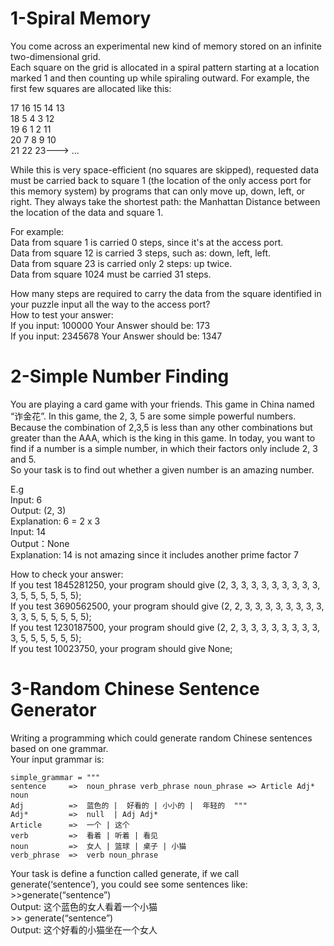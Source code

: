 # 1-Spiral Memory
You come across an experimental new kind of memory stored on an infinite two-dimensional grid.  
Each square on the grid is allocated in a spiral pattern starting at a location marked 1 and then
counting up while spiraling outward. For example, the first few squares are allocated like this:  

17 16 15 14 13  
18 5 4 3 12  
19 6 1 2 11  
20 7 8 9 10  
21 22 23---> …  

While this is very space-efficient (no squares are skipped), requested data must be carried back to
square 1 (the location of the only access port for this memory system) by programs that can only
move up, down, left, or right. They always take the shortest path: the Manhattan Distance between
the location of the data and square 1.  

For example:  
Data from square 1 is carried 0 steps, since it's at the access port.  
Data from square 12 is carried 3 steps, such as: down, left, left.  
Data from square 23 is carried only 2 steps: up twice.  
Data from square 1024 must be carried 31 steps.  

How many steps are required to carry the data from the square identified in your puzzle input all
the way to the access port?  
How to test your answer:  
If you input: 100000 Your Answer should be: 173  
If you input: 2345678 Your Answer should be: 1347  
  

# 2-Simple Number Finding
You are playing a card game with your friends. This game in China named “诈金花”. In this game, the
2, 3, 5 are some simple powerful numbers. Because the combination of 2,3,5 is less than any other combinations
but greater than the AAA, which is the king in this game. In today, you want to find if a number is a simple
number, in which their factors only include 2, 3 and 5.  
So your task is to find out whether a given number is an amazing number.  
  
E.g  
Input: 6  
Output: (2, 3)  
Explanation: 6 = 2 x 3  
Input: 14  
Output：None  
Explanation: 14 is not amazing since it includes another prime factor 7  

How to check your answer:  
If you test 1845281250, your program should give (2, 3, 3, 3, 3, 3, 3, 3, 3, 3, 3, 5, 5, 5, 5, 5, 5);  
If you test 3690562500, your program should give (2, 2, 3, 3, 3, 3, 3, 3, 3, 3, 3, 3, 5, 5, 5, 5, 5, 5);  
If you test 1230187500, your program should give (2, 2, 3, 3, 3, 3, 3, 3, 3, 3, 3, 5, 5, 5, 5, 5, 5);  
If you test 10023750, your program should give None;  

# 3-Random Chinese Sentence Generator
Writing a programming which could generate random Chinese sentences based on one grammar.   
Your input grammar is:   

	simple_grammar = """ 
	sentence     =>  noun_phrase verb_phrase noun_phrase => Article Adj* noun 
	Adj          =>  蓝色的 |  好看的 | 小小的 |  年轻的  """ 
	Adj*         =>  null  | Adj Adj* 
	Article      =>  一个 | 这个 
	verb         =>  看着 | 听着 | 看见 
	noun         =>  女人 | 篮球 | 桌子 | 小猫
	verb_phrase  =>  verb noun_phrase

Your task is define a function called generate,  if we call generate(‘sentence’), you could see some sentences like: 
\>>generate(“sentence”)  
Output: 这个蓝色的女人看着一个小猫  
\>> generate(“sentence”)  
Output: 这个好看的小猫坐在一个女人  
